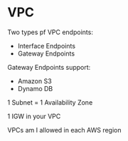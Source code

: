 # VPC

Two types pf VPC endpoints:

* Interface Endpoints
* Gateway Endpoints

Gateway Endpoints support:

* Amazon S3
* Dynamo DB

1 Subnet = 1 Availability Zone

1 IGW in your VPC

VPCs am I allowed in each AWS region



